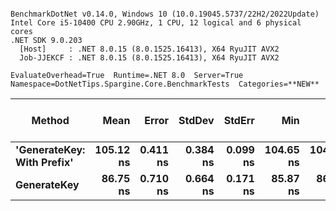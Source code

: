 ```

BenchmarkDotNet v0.14.0, Windows 10 (10.0.19045.5737/22H2/2022Update)
Intel Core i5-10400 CPU 2.90GHz, 1 CPU, 12 logical and 6 physical cores
.NET SDK 9.0.203
  [Host]     : .NET 8.0.15 (8.0.1525.16413), X64 RyuJIT AVX2
  Job-JJEKCF : .NET 8.0.15 (8.0.1525.16413), X64 RyuJIT AVX2

EvaluateOverhead=True  Runtime=.NET 8.0  Server=True  
Namespace=DotNetTips.Spargine.Core.BenchmarkTests  Categories=**NEW**  

```
| Method                     | Mean      | Error    | StdDev   | StdErr   | Min       | Q1        | Median    | Q3        | Max       | Op/s         | CI99.9% Margin | Iterations | Kurtosis | MValue | Skewness | Rank | LogicalGroup | Baseline | Code Size | Completed Work Items | Lock Contentions | Exceptions | Gen0   | Allocated |
|--------------------------- |----------:|---------:|---------:|---------:|----------:|----------:|----------:|----------:|----------:|-------------:|---------------:|-----------:|---------:|-------:|---------:|-----:|------------- |--------- |----------:|---------------------:|-----------------:|-----------:|-------:|----------:|
| **&#39;GenerateKey: With Prefix&#39;** | **105.12 ns** | **0.411 ns** | **0.384 ns** | **0.099 ns** | **104.65 ns** | **104.79 ns** | **105.20 ns** | **105.30 ns** | **105.97 ns** |  **9,512,670.1** |       **7.450 ns** |      **15.00** |    **2.367** |  **2.000** |   **0.5275** |    **2** | *****            | **No**       |     **304 B** |                    **-** |                **-** |          **-** | **0.0019** |     **184 B** |
| **GenerateKey**                |  **86.75 ns** | **0.710 ns** | **0.664 ns** | **0.171 ns** |  **85.87 ns** |  **86.29 ns** |  **86.53 ns** |  **87.17 ns** |  **87.80 ns** | **11,527,291.8** |       **7.414 ns** |      **15.00** |    **1.613** |  **2.000** |   **0.3438** |    **1** | *****            | **No**       |     **123 B** |                    **-** |                **-** |          **-** | **0.0010** |      **88 B** |
